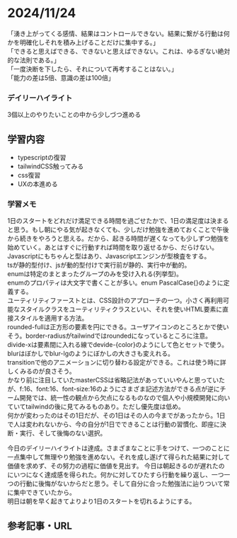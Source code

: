 # 2024/11/24
「湧き上がってくる感情、結果はコントロールできない。結果に繋がる行動は何かを明確化しそれを積み上げることだけに集中する。」  
「できると思えばできる、できないと思えばできない。これは、ゆるぎない絶対的な法則である。」  
「一度決断を下したら、それについて再考することはない。」  
「能力の差は5倍、意識の差は100倍」  

### デイリーハイライト
3個以上のやりたいことの中から少しづつ進める

## 学習内容
- typescriptの復習
- tailwindCSS触ってみる
- css復習
- UXの本進める

### 学習メモ
1日のスタートをどれだけ満足できる時間を過ごせたかで、1日の満足度は決まると思う。もし朝にやる気が起きなくても、少しだけ勉強を進めておくことで午後から続きをやろうと思える。だから、起きる時間が遅くなっても少しずつ勉強を始めていく。あとはすぐに行動すれば時間を取り返せるから、だらけない。  
Javascriptにもちゃんと型はあり、Javascriptエンジンが型検査をする。  
tsが静的型付け、jsが動的型付けで実行前が静的、実行中が動的。  
enumは特定のまとまったグループのみを受け入れる(列挙型)。  
enumのプロパティは大文字で書くことが多い。enum PascalCase{}のように定義する。  
ユーティリティファーストとは、CSS設計のアプローチの一つ。小さく再利用可能なスタイルクラスをユーティリティクラスといい、それを使いHTML要素に直接スタイルを適用する方法。  
rounded-fullは正方形の要素を円にできる。ユーザアイコンのところとかで使いそう。border-radiusがtailwindではroundedになっているところに注意。  
divide-xは要素間に入れる線でdevide-{color}のようにして色とセットで使う。  
blurはぼかしでblur-lgのようにぼかしの大きさも変えれる。  
transitionで他のアニメーションに切り替わる設定ができる。これは使う時に詳しくみるのが良さそう。  
かなり前に注目していたmasterCSSは省略記法があっていいやんと思っていたが、f:16、font:16、font-size:16のようにさまざま記述方法ができる点が逆にチーム開発では、統一性の観点から欠点になるものなので個人や小規模開発に向いていてtailwindの後に見てみるものあり。ただし優先度は低め。  
何かが変わったのはその1日だが、その1日はその人の今までがあったから。1日で人は変われないから、今の自分が1日でできることは行動の習慣化、即座に決断・実行、そして後悔のない選択。  

今日のデイリーハイライトは達成。さまざまなことに手をつけて、一つのことに一点集中して無理やり勉強を進めない。それを成し遂げて得られた結果に対して価値を求めず、その努力の過程に価値を見出す。
今日は朝起きるのが遅れたのにいつになく達成感を得られた。何かに対してひたすら行動を繰り返し、一つ一つの行動に後悔がないからだと思う。そして自分に合った勉強法に辿りついて常に集中できていたから。  
明日は朝を早く起きてよりより1日のスタートを切れるようにする。  
## 参考記事・URL
